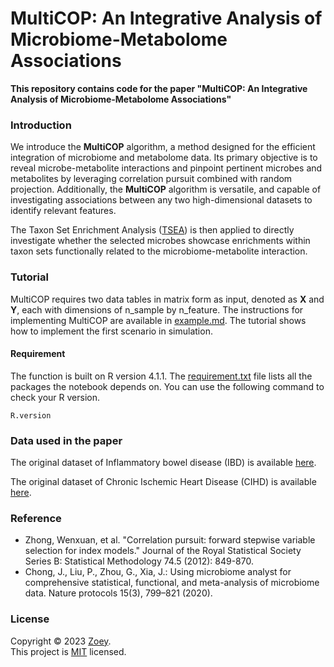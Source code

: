 # MultiCOP: An Integrative Analysis of Microbiome-Metabolome Associations

**This repository contains code for the paper "MultiCOP: An Integrative Analysis of Microbiome-Metabolome Associations"**


### Introduction

We introduce the **MultiCOP** algorithm, a method designed for the efficient integration of microbiome and metabolome data. Its primary objective is to reveal microbe-metabolite interactions and pinpoint pertinent microbes and metabolites by leveraging correlation pursuit combined with random projection. Additionally, the **MultiCOP** algorithm is versatile, and capable of investigating associations between any two high-dimensional datasets to identify relevant features. 

The Taxon Set Enrichment Analysis ([TSEA](https://edisciplinas.usp.br/pluginfile.php/5269697/mod_resource/content/2/2020-Using%20MicrobiomeAnalyst%20for%20comprehensive%20statistical,%20functional,%20and%20meta-analysis%20of%20microbiome%20data.pdf)) is then applied to directly investigate whether the selected microbes showcase enrichments within taxon sets functionally related to the microbiome-metabolite interaction.


### Tutorial

MultiCOP requires two data tables in matrix form as input, denoted as **X** and **Y**, each with dimensions of n_sample by n_feature. The instructions for implementing MultiCOP are available in [example.md](https://github.com/zoey114/MultiCOP/blob/main/example/example.md). The tutorial shows how to implement the first scenario in simulation.

#### Requirement

The function is built on R version 4.1.1. The [requirement.txt](https://github.com/zoey114/MultiCOP/blob/main/requirements.txt) file lists all the packages the notebook depends on. You can use the following command to check your R version.

```
R.version
```



### Data used in the paper

The original dataset of Inflammatory bowel disease (IBD) is available [here](https://ibdmdb.org/tunnel/public/summary.html).

The original dataset of Chronic Ischemic Heart Disease (CIHD) is available [here](https://www.nature.com/articles/s41591-022-01688-4).


### Reference
  - Zhong, Wenxuan, et al. "Correlation pursuit: forward stepwise variable selection for index models." Journal of the Royal Statistical Society Series B: Statistical Methodology 74.5 (2012): 849-870.
  - Chong, J., Liu, P., Zhou, G., Xia, J.: Using microbiome analyst for comprehensive statistical, functional, and meta-analysis of microbiome data. Nature protocols 15(3), 799–821 (2020).


### License

Copyright © 2023 [Zoey](https://github.com/zoey114). <br />
This project is [MIT](https://github.com/zoey114/MultiCOP/blob/main/LICENSE) licensed.

